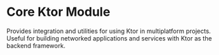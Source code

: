 # Core Ktor Module

Provides integration and utilities for using Ktor in multiplatform projects. Useful for building networked 
applications and services with Ktor as the backend framework.
